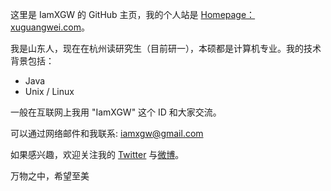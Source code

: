 这里是 IamXGW 的 GitHub 主页，我的个人站是 [Homepage：xuguangwei.com](https://xuguangwei.com)。

我是山东人，现在在杭州读研究生（目前研一），本硕都是计算机专业。我的技术背景包括：

* Java
* Unix / Linux

一般在互联网上我用 "IamXGW" 这个 ID 和大家交流。

可以通过网络邮件和我联系: iamxgw@gmail.com

如果感兴趣，欢迎关注我的 [Twitter](https://twitter.com/ErasrX) 与[微博](https://weibo.com/u/5599878741)。

万物之中，希望至美
